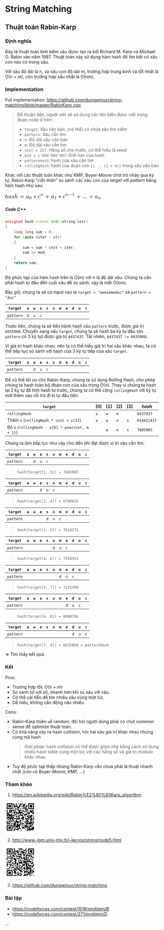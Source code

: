 # String Matching

<!-- rabin_karp.md -->
<!-- Written by Nguyen Tuan Dung <@dungwinux> -->

## Thuật toán Rabin-Karp

### Định nghĩa

Đây là thuật toán tình kiếm xâu đựoc tạo ra bởi Richard M. Karp và Michael O.
Rabin vào năm 1987. Thuật toán này sử dụng hàm hash để tìm bất cứ xâu con nào có
trong xâu.

Với xâu độ dài là n, và xâu con độ dài m, trường hợp trung bình và tốt nhất là
O(_n + m_), còn trường hợp xấu nhất là O(_nm_).

### Implementation

Full implementation: https://github.com/dungwinux/string-matching/blob/master/RabinKarp.cpp

> Để thuận tiện, người viết sẽ sử dụng các tên biến đựoc viết trong đoạn code 
> ở trên:
> - `target`: Xâu văn bản, (có thể) có chứa xâu tìm kiếm
> - `pattern`: Xâu cần tìm
> - `n`: Độ dài xâu văn bản
> - `m`: Độ dài xâu cần tìm
> - `cnst = 257`: Hằng số cho trước, có thể hiểu là seed
> - `mod = 1'000'000'007`: Giới hạn của hash
> - `patternHash`: hash của xâu cần tìm
> - `rollingHash`: hash của đoạn con `[i .. (i + m)]` trong xâu văn bản

Khác với các thuật toán khác như KMP, Boyer-Moore chơi trò nhảy qua ký tự, Rabin-Karp "_cẩn thận_" so sánh các xâu con của _target_ với _pattern_ bằng hàm hash như sau:

![Caculating Hash](/img/rkarp-1.svg)

##### Code C++

```cpp
unsigned hash (const std::string &str)
{
    long long sum = 0;
    for (auto &iter : str)
    {
        sum = sum * cnst + iter;
        sum %= mod;
    }
    return sum;
}
```

Độ phức tạp của hàm hash trên là O(_m_) với n là độ dài xâu. Chúng ta cần phải
hash từ đầu đến cuối xâu để so sánh, vậy là mất O(_nm_). 

Bây giờ, chúng ta sẽ có input vào là `target = "awesomeduc"` và `pattern = "duc"`

| `target`  | `a` | `w` | `e` | `s` | `o` | `m` | `e` | `d` | `u` | `c` |
| --------- | --- | --- | --- | --- | --- | --- | --- | --- | --- | --- |
| `pattern` | `d` | `u` | `c` |     |     |     |     |     |     |     |

Trước tiên, chúng ta sẽ tiến hành hash xâu `pattern` trước, được giá trị
`6635068`. Chuyển sang xâu `target`, chúng ta sẽ hash ba ký tự đầu (do `pattern`
có 3 ký tự) được giá trị `6437437`. Tất nhiên, `6437437 != 6635068`.

Vì giá trị hash khác nhau, nên ta có thể hiểu giá trị hai xâu khác nhau, ta có
thể tiếp tục so sánh với hash của 3 ký tự tiếp của xâu `target`.

| `target`  | `a` | `w` | `e` | `s` | `o` | `m` | `e` | `d` | `u` | `c` |
| --------- | --- | --- | --- | --- | --- | --- | --- | --- | --- | --- |
| `pattern` |     | `d` | `u` | `c` |     |     |     |     |     |     |

Để có thể tối ưu cho Rabin-Karp, chúng ta sử dụng Rolling Hash, cho phép chúng
ta hash toàn bộ đoạn con của xâu trong O(_n_). Thay vì chúng ta hash lại 2 ký tự
đã tính hash từ trước, chúng ta có thể cộng `rollingHash` với ký tự mới thêm vào
rồi trừ đi kí tự đầu tiên.

| `target`                                         | [0] | [1] | [2] | [3] | _hash_      |
| ------------------------------------------------ | --- | --- | --- | --- | ----------- |
| `rollingHash`                                    | `a` | `w` | `e` |     | `6437437`   |
| Thêm `s` (`rollingHash * cnst + s[3]`)           | `a` | `w` | `e` | `s` | `654421417` |
| Bỏ `a` (`rollingHash - s[0] * pow(cnst, m + 1)`) |     | `w` | `e` | `s` | `7885903`   |

Chúng ta làm tiếp tục như vậy cho đến khi đạt được vị trí xâu cần tìm:

| `target`  | `a` | `w` | `e` | `s` | `o` | `m` | `e` | `d` | `u` | `c` |
| --------- | --- | --- | --- | --- | --- | --- | --- | --- | --- | --- |
| `pattern` |     | `d` | `u` | `c` |     |     |     |     |     |     |
>`hash(target[1..3]) = 7885903`

| `target`  | `a` | `w` | `e` | `s` | `o` | `m` | `e` | `d` | `u` | `c` |
| --------- | --- | --- | --- | --- | --- | --- | --- | --- | --- | --- |
| `pattern` |     |     | `d` | `u` | `c` |     |     |     |     |     |
>`hash(target[2..4]) = 6700615`

| `target`  | `a` | `w` | `e` | `s` | `o` | `m` | `e` | `d` | `u` | `c` |
| --------- | --- | --- | --- | --- | --- | --- | --- | --- | --- | --- |
| `pattern` |     |     |     | `d` | `u` | `c` |     |     |     |     |
>`hash(target[3..5]) = 7624271`

| `target`  | `a` | `w` | `e` | `s` | `o` | `m` | `e` | `d` | `u` | `c` |
| --------- | --- | --- | --- | --- | --- | --- | --- | --- | --- | --- |
| `pattern` |     |     |     |     | `d` | `u` | `c` |     |     |     |
>`hash(target[4..6]) = 7359553`

| `target`  | `a` | `w` | `e` | `s` | `o` | `m` | `e` | `d` | `u` | `c` |
| --------- | --- | --- | --- | --- | --- | --- | --- | --- | --- | --- |
| `pattern` |     |     |     |     |     | `d` | `u` | `c` |     |     |
>`hash(target[5..7]) = 7225398`

| `target`  | `a` | `w` | `e` | `s` | `o` | `m` | `e` | `d` | `u` | `c` |
| --------- | --- | --- | --- | --- | --- | --- | --- | --- | --- | --- |
| `pattern` |     |     |     |     |     |     | `d` | `u` | `c` |     |
>`hash(target[6..8]) = 6696766`

| `target`  | `a` | `w` | `e` | `s` | `o` | `m` | `e` | `d` | `u` | `c` |
| --------- | --- | --- | --- | --- | --- | --- | --- | --- | --- | --- |
| `pattern` |     |     |     |     |     |     |     | `d` | `u` | `c` |
>`hash(target[7..9]) = 6635068 = patternHash`

=> Tìm thấy kết quả

### Kết

Pros: 
- Truờng hợp tốt: O(_n + m_)
- So sánh số với số, nhanh hơn khi so xâu với xâu.
- Có thể cải tiến để tìm nhiều xâu cùng một lúc.
- Dễ hiểu, không cần động não nhiều.

Cons:
- Rabin-Karp thiên về random, đòi hỏi người dùng phải có chút common sense để
optimize thuật toán.
- Có khả năng xảy ra hash collision, tức hai xâu giá trị khác nhau nhưng cùng
mã hash
    > *Giải pháp*: hash collision có thể được giảm nhẹ bằng cách sử dụng nhiều 
    > hash table cùng một lúc với các hằng số và giá trị modulo khác nhau
- Tuy độ phức tạp thấp nhưng Rabin-Karp vẫn chưa phải là thuật nhanh nhất
(còn có Boyer-Moore, KMP, ...)

### Tham khảo

1. https://en.wikipedia.org/wiki/Rabin%E2%80%93Karp_algorithm

<img src="./img/rkarp-ref-1.svg" width=100px>

2. http://www-igm.univ-mlv.fr/~lecroq/string/node5.html

<img src="./img/rkarp-ref-2.svg" width=100px>

3. https://github.com/dungwinux/string-matching

### Bài tập
- https://codeforces.com/contest/1016/problem/B
- https://codeforces.com/contest/271/problem/D

...